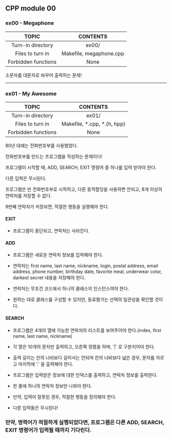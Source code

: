 ## CPP module 00

### ex00 - Megaphone

|TOPIC|CONTENTS|
|:--:|:--:|
|Turn-in directory|ex00/|
|Files to turn in|Makefile, megaphone.cpp|
|Forbidden functions|None|

소문자를 대문자로 바꾸어 출력하는 문제!

---

### ex01 - My Awesome

|TOPIC|CONTENTS|
|:--:|:--:|
|Turn-in directory|ex01/|
|Files to turn in|Makefile, \*.cpp, \*.{h, hpp}|
|Forbidden functions|None|

80년 대에는 전화번호부를 사용했었다.

전화번호부를 만드는 프로그램을 작성하는 문제이다!

프로그램이 시작할 때, ADD, SEARCH, EXIT 명령어 중 하나를 입력 받아야 한다.

다른 입력은 무시된다.

프로그램은 빈 전화번호부로 시작하고, 다른 동적할당을 사용하면 안되고, 8개 이상의 연락처를 저장할 수 없다.

9번째 연락처가 저장되면, 적절한 행동을 실행해야 한다.

#### EXIT

* 프로그램이 중단되고, 연락처는 사라진다.

#### ADD

* 프로그램은 새로운 연락처 정보를 입력해야 한다.

* 연락처는 first name, last name, nickname, login, postal address, email address, phone number, birthday date, favorite meal, underwear color, darkest secret 내용을 저장해야 한다.

* 연락처는 무조건 코드에서 하나의 클래스의 인스턴스여야 한다.

* 원하는 대로 클래스를 구성할 수 있지만, 동료평가는 선택의 일관성을 확인할 것이다.

#### SEARCH

* 프로그램은 4개의 열에 가능한 연락처의 리스트를 보여주어야 한다.(index, first name, last name, nickname)

* 각 열은 10개의 문자만 출력하고, 오른쪽 정렬을 하며, '|' 로 구분지어야 한다.

* 출력 길이는 칸의 너비보다 길어서는 안되며 칸의 너비보다 넓은 경우, 문자를 자르고 마지막에 '.' 을 출력해야 한다.

* 프로그램은 입력받은 정보에 대한 인덱스를 출력하고, 연락처 정보를 출력한다.
 
* 한 줄에 하나의 연락처 정보만 나와야 한다.

* 만약, 입력이 잘못된 경우, 적절한 행동을 정의해야 한다.

* 다른 입력들은 무시된다!

### 만약, 명력어가 적절하게 실행되었다면, 프로그램은 다른 ADD, SEARCH, EXIT 명령어가 입력될 때까지 기다린다.

